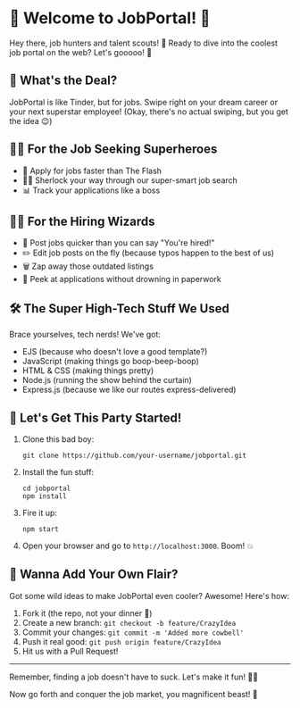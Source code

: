 # 🎉 Welcome to JobPortal! 🎊

Hey there, job hunters and talent scouts! 👋 Ready to dive into the coolest job portal on the web? Let's gooooo! 🚀

## 🤔 What's the Deal?

JobPortal is like Tinder, but for jobs. Swipe right on your dream career or your next superstar employee! (Okay, there's no actual swiping, but you get the idea 😉)

## 🦸‍♀️ For the Job Seeking Superheroes

- 📝 Apply for jobs faster than The Flash
- 🕵️‍♂️ Sherlock your way through our super-smart job search
- 📊 Track your applications like a boss

## 🧙‍♂️ For the Hiring Wizards

- 📢 Post jobs quicker than you can say "You're hired!"
- ✏️ Edit job posts on the fly (because typos happen to the best of us)
- 🗑️ Zap away those outdated listings
- 👀 Peek at applications without drowning in paperwork

## 🛠️ The Super High-Tech Stuff We Used

Brace yourselves, tech nerds! We've got:

- EJS (because who doesn't love a good template?)
- JavaScript (making things go boop-beep-boop)
- HTML & CSS (making things pretty)
- Node.js (running the show behind the curtain)
- Express.js (because we like our routes express-delivered)

## 🚀 Let's Get This Party Started!

1. Clone this bad boy:
   ```
   git clone https://github.com/your-username/jobportal.git
   ```

2. Install the fun stuff:
   ```
   cd jobportal
   npm install
   ```

3. Fire it up:
   ```
   npm start
   ```

4. Open your browser and go to `http://localhost:3000`. Boom! 💥

## 🎨 Wanna Add Your Own Flair?

Got some wild ideas to make JobPortal even cooler? Awesome! Here's how:

1. Fork it (the repo, not your dinner 🍴)
2. Create a new branch: `git checkout -b feature/CrazyIdea`
3. Commit your changes: `git commit -m 'Added more cowbell'`
4. Push it real good: `git push origin feature/CrazyIdea`
5. Hit us with a Pull Request!

---

Remember, finding a job doesn't have to suck. Let's make it fun! 🎈🎆

Now go forth and conquer the job market, you magnificent beast! 🦄
